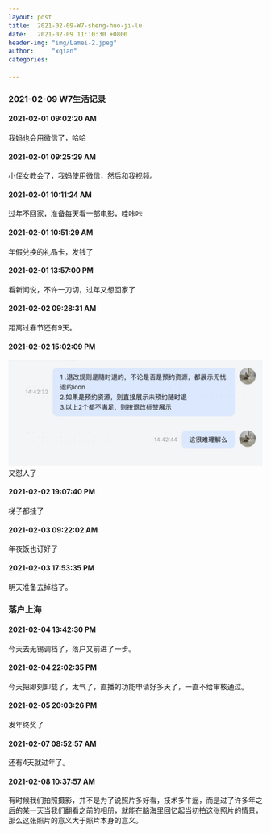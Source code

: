 ```yaml
---
layout: post
title:  2021-02-09-W7-sheng-huo-ji-lu
date:   2021-02-09 11:10:30 +0800
header-img: "img/Lamei-2.jpeg"
author:     "xqian"
categories: 

---
```


### 2021-02-09 W7生活记录
    
#### 2021-02-01 09:02:20 AM 

我妈也会用微信了，哈哈

#### 2021-02-01 09:25:29 AM 

小侄女教会了，我妈使用微信，然后和我视频。

#### 2021-02-01 10:11:24 AM 

过年不回家，准备每天看一部电影，哇咔咔

#### 2021-02-01 10:51:29 AM 

年假兑换的礼品卡，发钱了

#### 2021-02-01 13:57:00 PM 

看新闻说，不许一刀切，过年又想回家了

#### 2021-02-02 09:28:31 AM 

距离过春节还有9天。

#### 2021-02-02 15:02:09 PM 

![-w557](media/16121413232312/16122493164403.jpg)
又怼人了

#### 2021-02-02 19:07:40 PM 

梯子都挂了

#### 2021-02-03 09:22:02 AM 

年夜饭也订好了

#### 2021-02-03 17:53:35 PM 

明天准备去掉档了。
### 落户上海

#### 2021-02-04 13:42:30 PM 

今天去无锡调档了，落户又前进了一步。

#### 2021-02-04 22:02:35 PM 

今天把即刻卸载了，太气了，直播的功能申请好多天了，一直不给审核通过。

#### 2021-02-05 20:03:26 PM 

发年终奖了

#### 2021-02-07 08:52:57 AM 

还有4天就过年了。

#### 2021-02-08 10:37:57 AM 

有时候我们拍照摄影，并不是为了说照片多好看，技术多牛逼，而是过了许多年之后的某一天当我们翻看之前的相册，就能在脑海里回忆起当初拍这张照片的情景，那么这张照片的意义大于照片本身的意义。

